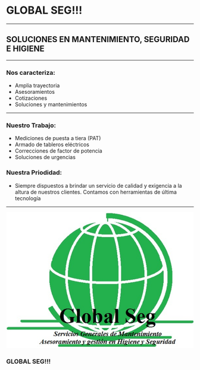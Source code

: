 # GLOBAL SEG!!!
---
## SOLUCIONES EN MANTENIMIENTO, SEGURIDAD E HIGIENE

---

### Nos caracteriza:
- Amplia trayectoria
- Asesoramientos
- Cotizaciones
- Soluciones y mantenimientos

---

### Nuestro Trabajo:
- Mediciones de puesta a tiera (PAT)
- Armado de tableros eléctricos
- Correcciones de factor de potencia
- Soluciones de urgencias

### Nuestra Priodidad:
- Siempre dispuestos a brindar un servicio de calidad y exigencia a la altura de nuestros clientes. Contamos con  herramientas de última tecnología 

***

![LOGO](https://github.com/oscarfarias297/TP1-Icaro/blob/master/Logo_Global_Seg.jpg?raw=true "No se encontró imagen")

### GLOBAL SEG!!!
